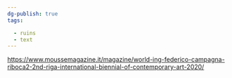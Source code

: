```yaml
---
dg-publish: true
tags:

  - ruins
  - text
---
```


https://www.moussemagazine.it/magazine/world-ing-federico-campagna-riboca2-2nd-riga-international-biennial-of-contemporary-art-2020/
